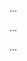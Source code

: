 <panel type="danger" header="Can apply EP for test case design :star:" expandable expanded no-close>

<panel type="danger" header="Can explain equivalence partitions :star:" expandable>
  <include src="../../book/testCaseDesign/equivalencePartitions/what/full.md" />
  <panel header=":trophy: Evidence" expanded>

...

  </panel>
</panel>

<panel type="danger" header="Can apply EP for pure functions :star:" expandable>
  <include src="../../book/testCaseDesign/equivalencePartitions/basic/full.md" />
  <panel header=":trophy: Evidence" expanded>

...

  </panel>
</panel>

<panel type="info" header="Can apply EP for OOP methods :star::star::star:" expandable>
  <include src="../../book/testCaseDesign/equivalencePartitions/intermediate/full.md" />
  <panel header=":trophy: Evidence" expanded>

...

  </panel>
</panel>

</panel>
